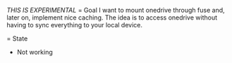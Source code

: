 *THIS IS EXPERIMENTAL*
= Goal
I want to mount onedrive through fuse and, later on, implement nice caching. The idea is to access onedrive without having to sync everything to your local device.

= State
- Not working
